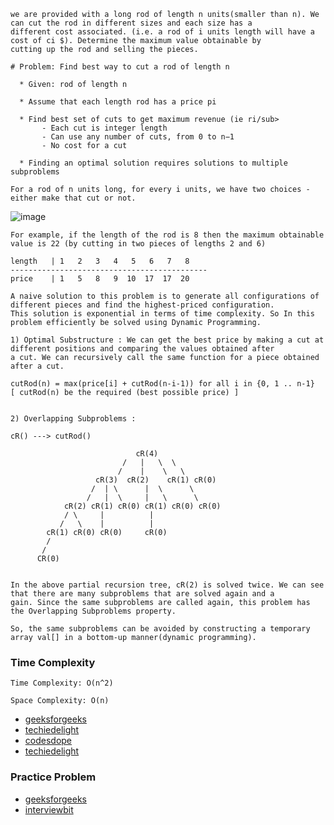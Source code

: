 ```
we are provided with a long rod of length n units(smaller than n). We can cut the rod in different sizes and each size has a 
different cost associated. (i.e. a rod of i units length will have a cost of ci $). Determine the maximum value obtainable by
cutting up the rod and selling the pieces. 
```
```
# Problem: Find best way to cut a rod of length n

  * Given: rod of length n

  * Assume that each length rod has a price pi

  * Find best set of cuts to get maximum revenue (ie ri/sub>
       - Each cut is integer length
       - Can use any number of cuts, from 0 to n−1
       - No cost for a cut

  * Finding an optimal solution requires solutions to multiple subproblems
```
```
For a rod of n units long, for every i units, we have two choices - either make that cut or not.
```
![image](https://user-images.githubusercontent.com/59710234/173338669-863075e7-5a78-4bca-9e6d-d4fd667bfd37.png)
```
For example, if the length of the rod is 8 then the maximum obtainable value is 22 (by cutting in two pieces of lengths 2 and 6) 

length   | 1   2   3   4   5   6   7   8  
--------------------------------------------
price    | 1   5   8   9  10  17  17  20
```
```
A naive solution to this problem is to generate all configurations of different pieces and find the highest-priced configuration. 
This solution is exponential in terms of time complexity. So In this problem efficiently be solved using Dynamic Programming.

1) Optimal Substructure : We can get the best price by making a cut at different positions and comparing the values obtained after 
a cut. We can recursively call the same function for a piece obtained after a cut.

cutRod(n) = max(price[i] + cutRod(n-i-1)) for all i in {0, 1 .. n-1}
[ cutRod(n) be the required (best possible price) ]


2) Overlapping Subproblems :

cR() ---> cutRod() 

                            cR(4)
                         /   |   \  \   
                        /    |    \   \             
                   cR(3)  cR(2)    cR(1) cR(0)
                  /  | \      |  \      \ 
                 /   |  \     |   \      \ 
            cR(2) cR(1) cR(0) cR(1) cR(0) cR(0)
            / \     |          |
           /   \    |          |   
        cR(1) cR(0) cR(0)     cR(0)
        /
       /
      CR(0)
      
      
In the above partial recursion tree, cR(2) is solved twice. We can see that there are many subproblems that are solved again and a
gain. Since the same subproblems are called again, this problem has the Overlapping Subproblems property.

So, the same subproblems can be avoided by constructing a temporary array val[] in a bottom-up manner(dynamic programming). 
```

### Time Complexity
```
Time Complexity: O(n^2)

Space Complexity: O(n)
```

- [geeksforgeeks](https://www.geeksforgeeks.org/cutting-a-rod-dp-13/)
- [techiedelight](https://www.techiedelight.com/rod-cutting/)
- [codesdope](https://www.codesdope.com/course/algorithms-rod-cutting/)
- [techiedelight](https://www.techiedelight.com/rod-cutting/)

### Practice Problem

- [geeksforgeeks](https://practice.geeksforgeeks.org/problems/rod-cutting0840/1/)
- [interviewbit](https://www.interviewbit.com/problems/rod-cutting/)
